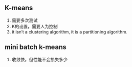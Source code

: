## K-means
1. 需要多次测试
2. K的设置，需要人为控制
2. it isn’t a clustering algorithm, it is a partitioning algorithm. 

## mini batch k-means
1. 收敛快，但性能不会损失多少


